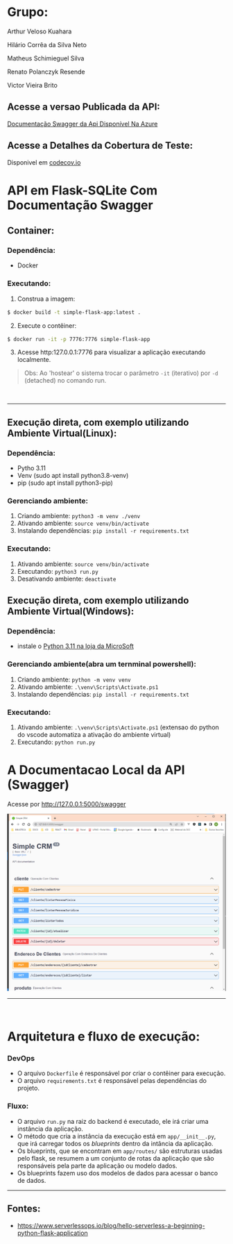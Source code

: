 # Grupo:
Arthur Veloso Kuahara

Hilário Corrêa da Silva Neto

Matheus Schimieguel Silva

Renato Polanczyk Resende

Victor Vieira Brito

## Acesse a versao Publicada da API:
 [Documentação Swagger da Api Disponível Na Azure](https://simplecrm.azurewebsites.net/swagger)


## Acesse a Detalhes da Cobertura de Teste:
Disponivel em [codecov.io](https://app.codecov.io/github/mschimieguel/TrabalhoTesteSoftware)


# API em Flask-SQLite Com Documentação Swagger




## Container:
### Dependência:
* Docker
### Executando:
1. Construa a imagem:
```bash
$ docker build -t simple-flask-app:latest .
```
2. Execute o contêiner:
```bash
$ docker run -it -p 7776:7776 simple-flask-app
```
3. Acesse http:127.0.0.1:7776 para visualizar a aplicação executando localmente.

> Obs: Ao 'hostear' o sistema trocar o parâmetro `-it` (iterativo) por `-d` (detached) no comando run.

<br>

---

## Execução direta, com exemplo utilizando Ambiente Virtual(Linux):
### Dependência:
* Pytho 3.11
* Venv (sudo apt install python3.8-venv)
* pip (sudo apt install python3-pip)

### Gerenciando ambiente:
1. Criando ambiente:    `python3 -m venv ./venv`
2. Ativando ambiente:  `source venv/bin/activate`
3. Instalando dependências: `pip install -r requirements.txt`

### Executando:
1. Ativando ambiente:  `source venv/bin/activate`
2. Executando: `python3 run.py`
3. Desativando ambiente: `deactivate`


## Execução direta, com exemplo utilizando Ambiente Virtual(Windows):
### Dependência:
* instale o [Python 3.11 na loja da MicroSoft ](https://apps.microsoft.com/store/detail/python-311/9NRWMJP3717K)


### Gerenciando ambiente(abra um ternminal powershell):
1. Criando ambiente:    `python -m venv venv`
2. Ativando ambiente:  `.\venv\Scripts\Activate.ps1`
3. Instalando dependências: `pip install -r requirements.txt`

### Executando:
1. Ativando ambiente:  `.\venv\Scripts\Activate.ps1` (extensao do python do vscode automatiza a ativação do ambiente virtual)
2. Executando: `python run.py`





# A Documentacao Local da API (Swagger)

Acesse por http://127.0.0.1:5000/swagger


![My Image](.docs/swagger.png)
<br>

--- 

<br>

# Arquitetura e fluxo de execução:
### DevOps
* O arquivo `Dockerfile` é responsável por criar o contêiner para execução.
* O arquivo `requirements.txt` é responsável pelas dependências do projeto.
### Fluxo:
* O arquivo `run.py` na raiz do backend é executado, ele irá criar uma instância da aplicação.
* O método que cria a instância da execução está em `app/__init__.py`, que irá carregar todos os _blueprints_ dentro da intância da aplicação.
* Os blueprints, que se encontram em `app/routes/` são estruturas usadas pelo flask, se resumem a um conjunto de rotas da aplicação que são responsáveis pela parte da aplicação ou modelo dados.
* Os blueprints fazem uso dos modelos de dados para acessar o banco de dados.




--- 


## Fontes:
* https://www.serverlessops.io/blog/hello-serverless-a-beginning-python-flask-application

